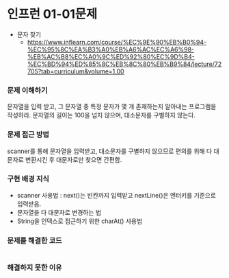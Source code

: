 # 인프런 01-01문제
- 문자 찾기
  - https://www.inflearn.com/course/%EC%9E%90%EB%B0%94-%EC%95%8C%EA%B3%A0%EB%A6%AC%EC%A6%98-%EB%AC%B8%EC%A0%9C%ED%92%80%EC%9D%B4-%EC%BD%94%ED%85%8C%EB%8C%80%EB%B9%84/lecture/72705?tab=curriculum&volume=1.00

### 문제 이해하기

문자열을 입력 받고, 그 문자열 중 특정 문자가 몇 개 존재하는지 알아내는 프로그램을 작성하라. 문자열의 길이는 100을 넘지 않으며, 대소문자를 구별하지 않는다.

### 문제 접근 방법

scanner를 통해 문자열을 입력받고, 대소문자를 구별하지 않으므로 편의를 위해 다 대문자로 변환시킨 후 대문자로만 찾으면 간편함.

### 구현 배경 지식
- scanner 사용법 : next()는 빈칸까지 입력받고 nextLine()은 엔터키를 기준으로 입력받음.
- 문자열을 다 대문자로 변경하는 법
- String을 인덱스로 접근하기 위한 charAt() 사용법


### 문제를 해결한 코드
```java
```

### 해결하지 못한 이유
